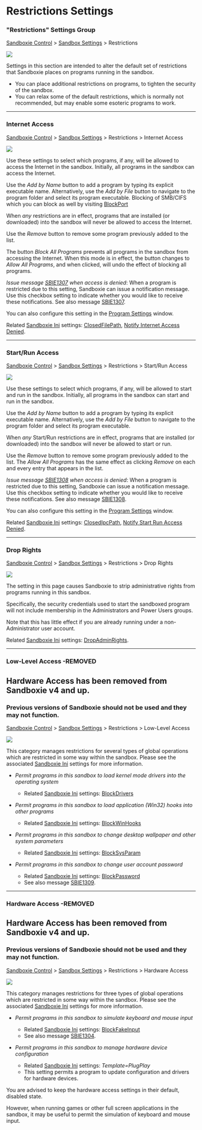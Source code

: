 # Restrictions Settings

### "Restrictions" Settings Group

[Sandboxie Control](SandboxieControl.md) > [Sandbox Settings](SandboxSettings.md) > Restrictions

![](Media/RestrictionsSettings.png)

Settings in this section are intended to alter the default set of restrictions that Sandboxie places on programs running in the sandbox.

*   You can place additional restrictions on programs, to tighten the security of the sandbox.
*   You can relax some of the default restrictions, which is normally not recommended, but may enable some esoteric programs to work.

* * *

### Internet Access

[Sandboxie Control](SandboxieControl.md) > [Sandbox Settings](SandboxSettings.md) > Restrictions > Internet Access

![](Media/InternetAccessSettings.png)

Use these settings to select which programs, if any, will be allowed to access the Internet in the sandbox. Initially, all programs in the sandbox can access the Internet.

Use the _Add by Name_ button to add a program by typing its explicit executable name. Alternatively, use the _Add by File_ button to navigate to the program folder and select its program executable. Blocking of SMB/CIFS which you can block as well by visiting [BlockPort](BlockPort.md)


When _any_ restrictions are in effect, programs that are installed (or downloaded) into the sandbox will never be allowed to access the Internet.


Use the _Remove_ button to remove some program previously added to the list.

The button _Block All Programs_ prevents all programs in the sandbox from accessing the Internet. When this mode is in effect, the button changes to _Allow All Programs_, and when clicked, will undo the effect of blocking all programs.

_Issue message [SBIE1307](SBIE1307.md) when access is denied_: When a program is restricted due to this setting, Sandboxie can issue a notification message. Use this checkbox setting to indicate whether you would like to receive these notifications. See also message [SBIE1307](SBIE1307.md).

You can also configure this setting in the [Program Settings](ProgramSettings.md) window.


Related [Sandboxie Ini](SandboxieIni.md) settings: [ClosedFilePath](ClosedFilePath.md), [Notify Internet Access Denied](NotifyInternetAccessDenied.md).

* * *

### Start/Run Access

[Sandboxie Control](SandboxieControl.md) > [Sandbox Settings](SandboxSettings.md) > Restrictions > Start/Run Access

![](Media/StartRunAccessSettings.png)

Use these settings to select which programs, if any, will be allowed to start and run in the sandbox. Initially, all programs in the sandbox can start and run in the sandbox.

Use the _Add by Name_ button to add a program by typing its explicit executable name. Alternatively, use the _Add by File_ button to navigate to the program folder and select its program executable.


When _any_ Start/Run restrictions are in effect, programs that are installed (or downloaded) into the sandbox will never be allowed to start or run.


Use the _Remove_ button to remove some program previously added to the list. The _Allow All Programs_ has the same effect as clicking _Remove_ on each and every entry that appears in the list.

_Issue message [SBIE1308](SBIE1308.md) when access is denied_: When a program is restricted due to this setting, Sandboxie can issue a notification message. Use this checkbox setting to indicate whether you would like to receive these notifications. See also message [SBIE1308](SBIE1308.md).


You can also configure this setting in the [Program Settings](ProgramSettings.md) window.


Related [Sandboxie Ini](SandboxieIni.md) settings: [ClosedIpcPath](ClosedIpcPath.md), [Notify Start Run Access Denied](NotifyStartRunAccessDenied.md).

* * *

### Drop Rights

[Sandboxie Control](SandboxieControl.md) > [Sandbox Settings](SandboxSettings.md) > Restrictions > Drop Rights

![](Media/DropRightsSettings.png)

The setting in this page causes Sandboxie to strip administrative rights from programs running in this sandbox.

Specifically, the security credentials used to start the sandboxed program will not include membership in the Administrators and Power Users groups.

Note that this has little effect if you are already running under a non-Administrator user account.

Related [Sandboxie Ini](SandboxieIni.md) settings: [DropAdminRights](DropAdminRights.md).

* * *

### Low-Level Access -REMOVED

## Hardware Access has been removed from Sandboxie v4 and up.

### Previous versions of Sandboxie should not be used and they may not function.

[Sandboxie Control](SandboxieControl.md) > [Sandbox Settings](SandboxSettings.md) > Restrictions > Low-Level Access

![](Media/LowLevelAccessSettings.png)

This category manages restrictions for several types of global operations which are restricted in some way within the sandbox. Please see the associated [Sandboxie Ini](SandboxieIni.md) settings for more information.

*   _Permit programs in this sandbox to load kernel mode drivers into the operating system_
    *   Related [Sandboxie Ini](SandboxieIni.md) settings: [BlockDrivers](BlockDrivers.md)

*   _Permit programs in this sandbox to load application (Win32) hooks into other programs_
    *   Related [Sandboxie Ini](SandboxieIni.md) settings: [BlockWinHooks](BlockWinHooks.md)

*   _Permit programs in this sandbox to change desktop wallpaper and other system parameters_
    *   Related [Sandboxie Ini](SandboxieIni.md) settings: [BlockSysParam](BlockSysParam.md)

*   _Permit programs in this sandbox to change user account password_
    *   Related [Sandboxie Ini](SandboxieIni.md) settings: [BlockPassword](BlockPassword.md)
    *   See also message [SBIE1309](SBIE1309.md).

* * *

### Hardware Access -REMOVED

## Hardware Access has been removed from Sandboxie v4 and up.

### Previous versions of Sandboxie should not be used and they may not function.

[Sandboxie Control](SandboxieControl.md) > [Sandbox Settings](SandboxSettings.md) > Restrictions > Hardware Access

![](Media/HardwareAccessSettings.png)

This category manages restrictions for three types of global operations which are restricted in some way within the sandbox. Please see the associated [Sandboxie Ini](SandboxieIni.md) settings for more information.

*   _Permit programs in this sandbox to simulate keyboard and mouse input_
    *   Related [Sandboxie Ini](SandboxieIni.md) settings: [BlockFakeInput](BlockFakeInput.md)
    *   See also message [SBIE1304](SBIE1304.md).

*   _Permit programs in this sandbox to manage hardware device configuration_
    *   Related [Sandboxie Ini](SandboxieIni.md) settings: _Template=PlugPlay_
    *   This setting permits a program to update configuration and drivers for hardware devices.

You are advised to keep the hardware access settings in their default, disabled state.

However, when running games or other full screen applications in the sandbox, it may be useful to permit the simulation of keyboard and mouse input.
